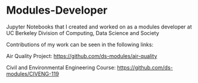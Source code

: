 # Modules-Developer
Jupyter Notebooks that I created and worked on as a modules developer at UC Berkeley Division of Computing, Data Science and Society

Contributions of my work can be seen in the following links:

Air Quality Project: https://github.com/ds-modules/air-quality

Civil and Environmental Engineering Course: https://github.com/ds-modules/CIVENG-119
